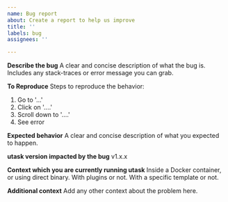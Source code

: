 ```yaml
---
name: Bug report
about: Create a report to help us improve
title: ''
labels: bug
assignees: ''

---
```


**Describe the bug**
A clear and concise description of what the bug is. Includes any stack-traces or error message you can grab.

**To Reproduce**
Steps to reproduce the behavior:
1. Go to '...'
2. Click on '....'
3. Scroll down to '....'
4. See error

**Expected behavior**
A clear and concise description of what you expected to happen.

**utask version impacted by the bug**
v1.x.x

**Context which you are currently running utask**
Inside a Docker container, or using direct binary.
With plugins or not. With a specific template or not.

**Additional context**
Add any other context about the problem here.
